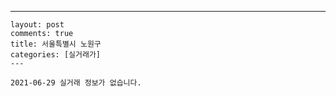 ---
    layout: post
    comments: true
    title: 서울특별시 노원구
    categories: [실거래가]
    ---

    2021-06-29 실거래 정보가 없습니다.

    
